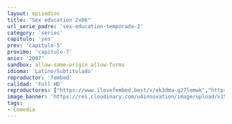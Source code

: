 ```yaml
---
layout: episodios
title: "Sex education 2x06"
url_serie_padre: 'sex-education-temporada-2'
category: 'series'
capitulo: 'yes'
prev: 'capitulo-5'
proximo: 'capitulo-7'
anio: '2007'
sandbox: allow-same-origin allow-forms
idioma: 'Latino/Subtitulado'
reproductor: 'fembed'
calidad: 'Full HD'
reproductores: ["https://www.ilovefembed.best/v/ek3dma-q27lemwk","https://upstream.to/embed-lv2je1qjczue.html","https://www.ilovefembed.best/v/mx1qgh54jwe8-ge"]
image_banner: 'https://res.cloudinary.com/u4innovation/image/upload/v1565906678/sex-poster-min_yeylaj.jpg'
tags:
- Comedia
---
```














